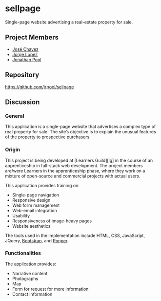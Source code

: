 # sellpage

Single-page website advertising a real-estate property for sale.

## Project Members

- [José Chavez](https://github.com/jbchavez19)
- [Jorge Lopez](https://github.com/je-lopez)
- [Jonathan Pool](https://github.com/jrpool)

## Repository

https://github.com/jrpool/sellpage

## Discussion

### General

This application is a single-page website that advertises a complex type of real property for sale. The site’s objective is to explain the unusual features of the property to prospective purchasers.

### Origin

This project is being developed at [Learners Guild][lg] in the course of an apprenticeship in full-stack web development. The project members are/were Learners in the apprenticeship phase, where they work on a mixture of open-source and commercial projects with actual users.

This application provides training on:

  - Single-page navigation
  - Responsive design
  - Web form management
  - Web-email integration
  - Usability
  - Responsiveness of image-heavy pages
  - Website aesthetics

The tools used in the implementation include HTML, CSS, JavaScript, JQuery, [Bootstrap][bs], and [Popper][popper].

### Functionalities

The application provides:

  - Narrative content
  - Photographs
  - Map
  - Form for request for more information
  - Contact information

[bs]: http://getbootstrap.com/2.3.2/
[popper]: https://popper.js.org/

